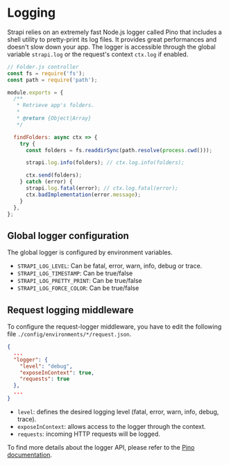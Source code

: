 # Logging

Strapi relies on an extremely fast Node.js logger called Pino that includes a shell utility to pretty-print its log files. It provides great performances and doesn't slow down your app. The logger is accessible through the global variable `strapi.log` or the request's context `ctx.log` if enabled.

```js
// Folder.js controller
const fs = require('fs');
const path = require('path');

module.exports = {
  /**
   * Retrieve app's folders.
   *
   * @return {Object|Array}
   */

  findFolders: async ctx => {
    try {
      const folders = fs.readdirSync(path.resolve(process.cwd()));

      strapi.log.info(folders); // ctx.log.info(folders);

      ctx.send(folders);
    } catch (error) {
      strapi.log.fatal(error); // ctx.log.fatal(error);
      ctx.badImplementation(error.message);
    }
  },
};
```

## Global logger configuration

The global logger is configured by environment variables.

- `STRAPI_LOG_LEVEL`: Can be fatal, error, warn, info, debug or trace.
- `STRAPI_LOG_TIMESTAMP`: Can be true/false
- `STRAPI_LOG_PRETTY_PRINT`: Can be true/false
- `STRAPI_LOG_FORCE_COLOR`: Can be true/false

## Request logging middleware

To configure the request-logger middleware, you have to edit the following file `./config/environments/*/request.json`.

```json
{
  ...
  "logger": {
    "level": "debug",
    "exposeInContext": true,
    "requests": true
  },
  ...
}
```

- `level`: defines the desired logging level (fatal, error, warn, info, debug, trace).
- `exposeInContext`: allows access to the logger through the context.
- `requests`: incoming HTTP requests will be logged.

To find more details about the logger API, please refer to the [Pino documentation](http://getpino.io/#/).
